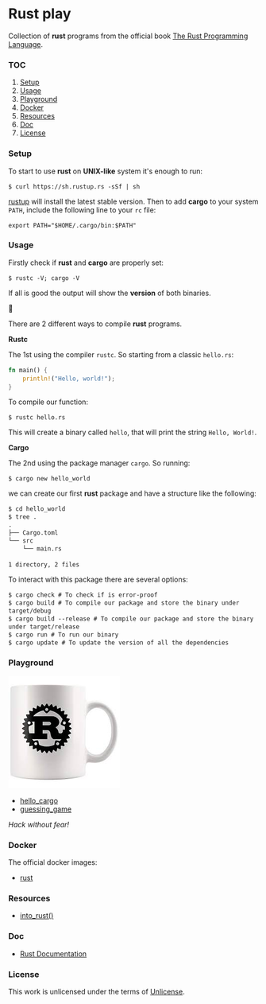 # **Rust play**

Collection of **rust** programs from the official book [The Rust Programming Language](https://doc.rust-lang.org/book/index.html).

### **TOC**

1. [Setup](#setup)
2. [Usage](#usage)
3. [Playground](#playground)
4. [Docker](#docker)
5. [Resources](#resources)
6. [Doc](#doc)
7. [License](#license)

### **Setup**

To start to use **rust** on **UNIX-like** system it's enough to run:

```shell
$ curl https://sh.rustup.rs -sSf | sh
```

[rustup](https://rustup.rs/) will install the latest stable version. Then to add **cargo** to your system `PATH`, include the following line to your `rc` file:

```shell
export PATH="$HOME/.cargo/bin:$PATH"
```

### **Usage**

Firstly check if **rust** and **cargo** are properly set:

```shell
$ rustc -V; cargo -V
```

If all is good the output will show the **version** of both binaries.

:crab:

There are 2 different ways to compile **rust** programs.

**Rustc**

The 1st using the compiler `rustc`. So starting from a classic `hello.rs`:

```rust
fn main() {
    println!("Hello, world!");
}
```

To compile our function:

```shell
$ rustc hello.rs
```

This will create a binary called `hello`, that will print the string `Hello, World!`.

**Cargo**

The 2nd using the package manager `cargo`. So running:

```shell
$ cargo new hello_world
```

we can create our first **rust** package and have a structure like the following:

```shell
$ cd hello_world
$ tree .
.
├── Cargo.toml
└── src
    └── main.rs

1 directory, 2 files
```

To interact with this package there are several options:

```shell
$ cargo check # To check if is error-proof
$ cargo build # To compile our package and store the binary under target/debug
$ cargo build --release # To compile our package and store the binary under target/release
$ cargo run # To run our binary
$ cargo update # To update the version of all the dependencies
```

### **Playground**

![cup](img/cup.jpg)

+ [hello_cargo](hello_cargo)
+ [guessing_game](guessing_game)

_Hack without fear!_

### **Docker**

The official docker images:

+ [rust](https://hub.docker.com/_/rust)

### **Resources**

+ [into_rust()](http://intorust.com/)

### **Doc**

+ [Rust Documentation](https://doc.rust-lang.org/)

### **License**

This work is unlicensed under the terms of [Unlicense](http://unlicense.org/).
